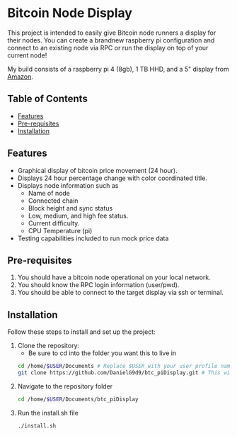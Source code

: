 # Bitcoin Node Display

This project is intended to easily give Bitcoin node runners a display for their nodes. You can create a brandnew raspberry pi configuration and connect to an existing node via RPC or run the display on top of your current node!

My build consists of a raspberry pi 4 (8gb), 1 TB HHD, and a 5" display from [Amazon](https://www.amazon.com/dp/B0CXTFN8K9).

## Table of Contents


- [Features](#features)
- [Pre-requisites](#pre-requisites)
- [Installation](#installation)
<!-- - [Usage](#usage)
- [Contributing](#contributing)
- [License](#license)
- [Contact](#contact) -->

## Features

- Graphical display of bitcoin price movement (24 hour).
- Displays 24 hour percentage change with color coordinated title.
- Displays node information such as
    - Name of node
    - Connected chain
    - Block height and sync status
    - Low, medium, and high fee status.
    - Current difficulty.
    - CPU Temperature (pi)
- Testing capabilities included to run mock price data

## Pre-requisites
1. You should have a bitcoin node operational on your local network.
2. You should know the RPC login information (user/pwd).
3. You should be able to connect to the target display via ssh or terminal.

## Installation

Follow these steps to install and set up the project:

1. Clone the repository: 
    - Be sure to cd into the folder you want this to live in
   ```bash
   cd /home/$USER/Documents # Replace $USER with your user profile name.
   git clone https://github.com/DanielG9d9/btc_piDisplay.git # This will clone the repository to the directory you run the command from.

2. Navigate to the repository folder
    ```bash
    cd /home/$USER/Documents/btc_piDisplay
3. Run the install.sh file
    ```bash
    ./install.sh